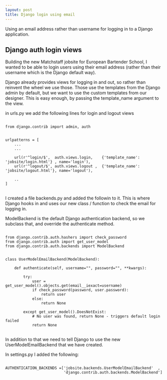 ```yaml
---
layout: post
title: Django login using email 
---
```


Using an email address rather than username for logging in to a Django application. 

## Django auth login views

Building the new Matchstaff jobsite for European Bartender School, I wanted to be able to login users using their email address (rather than their username which is the Django default way).

Django already provides views for logging in and out, so rather than reinvent the wheel we use those. Those use the templates from the Django admin by default, but we want to use the custom templates from our designer. This is easy enough, by passing the template_name argument to the view.  


in urls.py we add the following lines for login and logout views 
    
<pre>
<code class="language-python">
from django.contrib import admin, auth


urlpatterns = [
    ...
    ...
        
    url(r'^login/$',  auth.views.login,    {'template_name': 'jobsite/login.html'} , name='login'),
    url(r'^logout/$', auth.views.logout ,  {'template_name': 'jobsite/logout.html'}, name='logout'),

    ..
]
</code>
</pre>



I created a file backends.py and added the followin to it. 
This is where Django hooks in and uses our new class / function to check the email for logging in.

ModelBackend is the default Django authentication backend, so we subclass that, and override the authenticate method.

<pre>
<code class="language-python">
from django.contrib.auth.hashers import check_password
from django.contrib.auth import get_user_model
from django.contrib.auth.backends import ModelBackend


class UserModelEmailBackend(ModelBackend):

    def authenticate(self, username="", password="", **kwargs):

        try:
            user = get_user_model().objects.get(email__iexact=username)
            if check_password(password, user.password):
                return user
            else:
                return None

        except get_user_model().DoesNotExist:
            # No user was found, return None - triggers default login failed
            return None
</code>
</pre>

In addition to that we need to tell Django to use the new UserModelEmailBackend that we have created. 

In settings.py I added the following:

<pre>
<code class="language-python">
AUTHENTICATION_BACKENDS =['jobsite.backends.UserModelEmailBackend'  ,
                          'django.contrib.auth.backends.ModelBackend']
</code>  
</pre>

